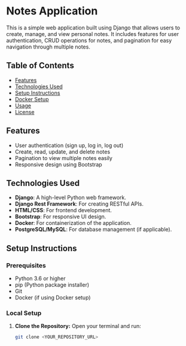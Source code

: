# Notes Application

This is a simple web application built using Django that allows users to create, manage, and view personal notes. It includes features for user authentication, CRUD operations for notes, and pagination for easy navigation through multiple notes.

## Table of Contents

- [Features](#features)
- [Technologies Used](#technologies-used)
- [Setup Instructions](#setup-instructions)
- [Docker Setup](#docker-setup)
- [Usage](#usage)
- [License](#license)

## Features

- User authentication (sign up, log in, log out)
- Create, read, update, and delete notes
- Pagination to view multiple notes easily
- Responsive design using Bootstrap

## Technologies Used

- **Django**: A high-level Python web framework.
- **Django Rest Framework**: For creating RESTful APIs.
- **HTML/CSS**: For frontend development.
- **Bootstrap**: For responsive UI design.
- **Docker**: For containerization of the application.
- **PostgreSQL/MySQL**: For database management (if applicable).

## Setup Instructions

### Prerequisites

- Python 3.6 or higher
- pip (Python package installer)
- Git
- Docker (if using Docker setup)

### Local Setup

1. **Clone the Repository:**
   Open your terminal and run:
   ```bash
   git clone <YOUR_REPOSITORY_URL>
